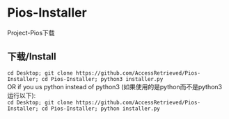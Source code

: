 # Pios-Installer
Project-Pios下载

## 下载/Install
`cd Desktop; git clone https://github.com/AccessRetrieved/Pios-Installer; cd Pios-Installer; python3 installer.py`
<br>
OR if you us python instead of python3 (如果使用的是python而不是python3运行以下):
<br>
`cd Desktop; git clone https://github.com/AccessRetrieved/Pios-Installer; cd Pios-Installer; python installer.py`
